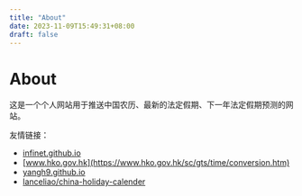 ```yaml
---
title: "About"
date: 2023-11-09T15:49:31+08:00
draft: false
---
```


# About

这是一个个人网站用于推送中国农历、最新的法定假期、下一年法定假期预测的网站。

友情链接：

- [infinet.github.io](https://infinet.github.io/)
- [www.hko.gov.hk](https://www.hko.gov.hk/sc/gts/time/conversion.htm)
- [yangh9.github.io](https://yangh9.github.io/ChinaHolidayCalender/)
- [lanceliao/china-holiday-calender](https://github.com/lanceliao/china-holiday-calender)
